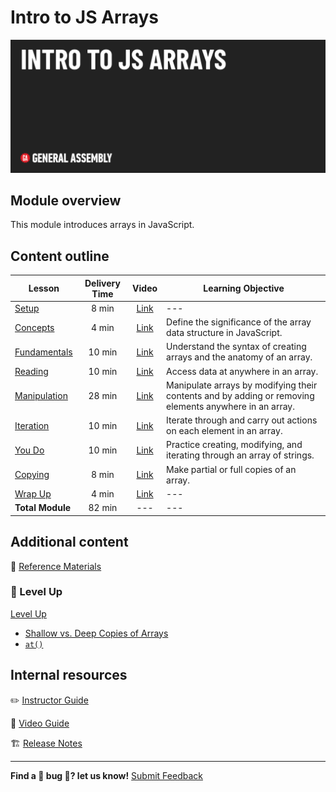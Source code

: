 # Intro to JS Arrays

![Hero image](./assets/hero.png)

## Module overview

This module introduces arrays in JavaScript.

## Content outline

| Lesson | Delivery Time | Video | Learning Objective |
| ------ |:-------------:|:-----:| ------------------ |
| [Setup](./setup/README.md)               | 8 min  | [Link](https://generalassembly.wistia.com/medias/hgca7ip09j) | ---                                                                                                    |
| [Concepts](./concepts/README.md)         | 4 min  | [Link](https://generalassembly.wistia.com/medias/y0yzp7urvi) | Define the significance of the array data structure in JavaScript.                                     |
| [Fundamentals](./fundamentals/README.md) | 10 min | [Link](https://generalassembly.wistia.com/medias/wzb2om0rlw) | Understand the syntax of creating arrays and the anatomy of an array.                                  |
| [Reading](./reading/README.md)           | 10 min | [Link]()                                                     | Access data at anywhere in an array.                                                                   |
| [Manipulation](./manipulation/README.md) | 28 min | [Link](https://generalassembly.wistia.com/medias/3e37jzhaqo) | Manipulate arrays by modifying their contents and by adding or removing elements anywhere in an array. |
| [Iteration](./iteration/README.md)       | 10 min | [Link](https://generalassembly.wistia.com/medias/qjcxditu5j) | Iterate through and carry out actions on each element in an array.                                     |
| [You Do](./you-do/README.md)             | 10 min | [Link](https://generalassembly.wistia.com/medias/pvtlqiyzkv) | Practice creating, modifying, and iterating through an array of strings.                               |
| [Copying](./copying/README.md)           | 8 min  | [Link](https://generalassembly.wistia.com/medias/13k6v742qk) | Make partial or full copies of an array.                                                               |
| [Wrap Up](./wrap-up/README.md)           | 4 min  | [Link](https://generalassembly.wistia.com/medias/7yfc8cqyhr) | ---                                                                                                    |
|  **Total Module**                        | 82 min | ---                                                          | ---                                                                                                    |

## Additional content 

📖 [Reference Materials](./references/README.md)

### 🚀 Level Up 

[Level Up](./level-up/README.md)

- [Shallow vs. Deep Copies of Arrays](./level-up/shallow-vs-deep.md)
- [`at()`](./level-up/at.md)

## Internal resources

✏️ [Instructor Guide](./internal-resources/instructor-guide.md)

🎥 [Video Guide](./internal-resources/video-guide/README.md)

🏗️ [Release Notes](./internal-resources/release-notes.md)

---

**Find a 👾 bug 👾? let us know!**
[Submit Feedback](https://generalassembly.atlassian.net/servicedesk/customer/portal/16)
